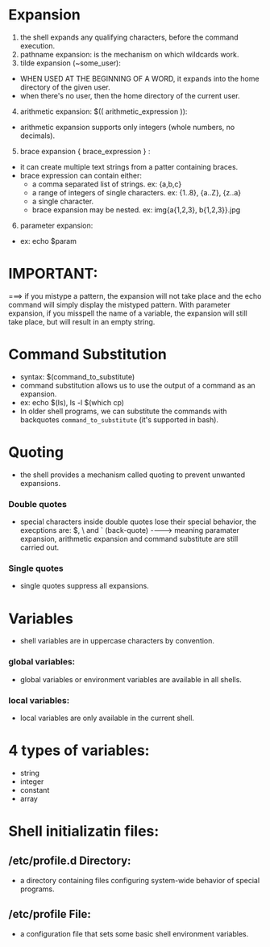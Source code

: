 # Expansion
1. the shell expands any qualifying characters, before the command execution.
2. pathname expansion: is the mechanism on which wildcards work.
3. tilde expansion (~some_user):
* WHEN USED AT THE BEGINNING OF A WORD, it expands into the home directory of the given user.
* when there's no user, then the home directory of the current user.
4. arithmetic expansion: $(( arithmetic_expression )):
* arithmetic expansion supports only integers (whole numbers, no decimals).
5. brace expansion { brace_expression } :
* it can create multiple text strings from a patter containing braces.
* brace expression can contain either:
  - a comma separated list of strings. ex: {a,b,c}
  - a range of integers of single characters. ex:  {1..8}, {a..Z}, {z..a}
  - a single character.
  - brace expansion may be nested. ex: img{a{1,2,3}, b{1,2,3}}.jpg
6. parameter expansion:
* ex: echo $param

# IMPORTANT:
===>  if you mistype a pattern, the expansion will not take place and the echo command will simply display the mistyped pattern. With parameter expansion, if you misspell the name of a variable, the expansion will still take place, but will result in an empty string.

# Command Substitution
* syntax: $(command_to_substitute)
* command substitution allows us to use the output of a command as an expansion.
* ex: echo $(ls), ls -l $(which cp)
* In older shell programs, we can substitute the commands with backquotes `command_to_substitute` (it's supported in bash).

# Quoting
* the shell provides a mechanism called quoting to prevent unwanted expansions.
### Double quotes
* special characters inside double quotes lose their special behavior, the execptions are: $, \ and ` (back-quote) ----> meaning paramater expansion, arithmetic expansion and command substitute are still carried out.
### Single quotes
* single quotes suppress all expansions.

# Variables
* shell variables are in uppercase characters by convention.
### global variables:
- global variables or environment variables are available in all shells.
### local variables:
- local variables are only available in the current shell.

# 4 types of variables:
* string
* integer
* constant
* array

# Shell initializatin files:
## /etc/profile.d Directory:
* a directory containing files configuring system-wide behavior of special programs.
## /etc/profile File:
* a configuration file that sets some basic shell environment variables.
